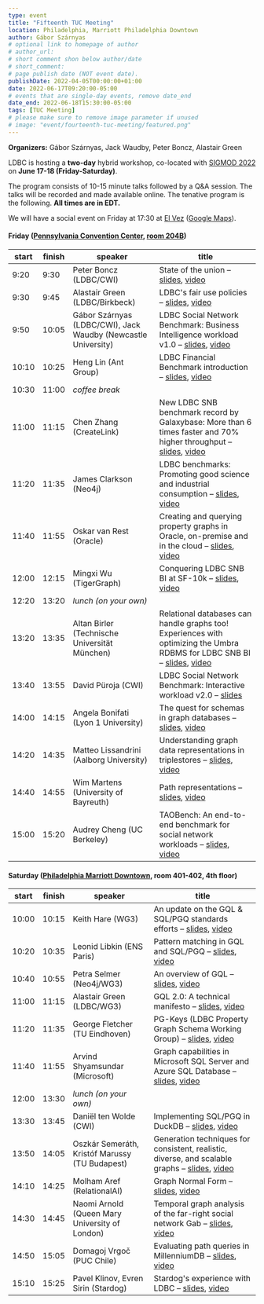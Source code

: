 ```yaml
---
type: event
title: "Fifteenth TUC Meeting"
location: Philadelphia, Marriott Philadelphia Downtown
author: Gábor Szárnyas
# optional link to homepage of author
# author_url:
# short comment shon below author/date
# short_comment:
# page publish date (NOT event date).
publishDate: 2022-04-05T00:00:00+01:00
date: 2022-06-17T09:20:00-05:00
# events that are single-day events, remove date_end
date_end: 2022-06-18T15:30:00-05:00
tags: [TUC Meeting]
# please make sure to remove image parameter if unused
# image: "event/fourteenth-tuc-meeting/featured.png"
---
```


**Organizers:** Gábor Szárnyas, Jack Waudby, Peter Boncz, Alastair Green

LDBC is hosting a **two-day** hybrid workshop, co-located with [SIGMOD 2022](https://2022.sigmod.org/venue.shtml) on **June 17-18 (Friday-Saturday)**.

The program consists of 10-15 minute talks followed by a Q&A session. The talks will be recorded and made available online.
The tenative program is the following. **All times are in EDT.**

We will have a social event on Friday at 17:30 at [El Vez](https://elvezrestaurant.com/) ([Google Maps](https://g.page/ElVezPhilly)).

#### Friday ([Pennsylvania Convention Center](https://www.paconvention.com/), [room 204B](https://2022.sigmod.org/program.shtml))

| start | finish | speaker                                                       | title |
|-------|--------|---------------------------------------------------------------|-------------------------------------------------------------------------------------------------|
| 9:20  | 9:30   | Peter Boncz (LDBC/CWI)                                        | State of the union – [slides](attachments/peter-boncz-state-of-the-union.pdf), [video](https://youtu.be/39BoOIGk9Is) |
| 9:30  | 9:45   | Alastair Green (LDBC/Birkbeck)                                | LDBC's fair use policies – [slides](attachments/alastair-green-fair-use-of-the-ldbc-trademark.pdf), [video](https://youtu.be/7zmCysN4Rpg) |
| 9:50  | 10:05  | Gábor Szárnyas (LDBC/CWI), Jack Waudby (Newcastle University) | LDBC Social Network Benchmark: Business Intelligence workload v1.0 – [slides](attachments/gabor-szarnyas-the-ldbc-social-network-benchmark-business-intelligence-workload.pdf), [video](https://youtu.be/AJ96M8_njxE) |
| 10:10 | 10:25  | Heng Lin (Ant Group)                                          | LDBC Financial Benchmark introduction – [slides](attachments/heng-lin-ldbc-financial-benchmark-introduction.pdf), [video](https://youtu.be/iBhud_YjafY) |
| 10:30 | 11:00  | _coffee break_                                                | |
| 11:00 | 11:15  | Chen Zhang (CreateLink)                                       | New LDBC SNB benchmark record by Galaxybase: More than 6 times faster and 70% higher throughput – [slides](attachments/chen-zhang-new-ldbc-snb-benchmark-record-by-galaxybase-more-than-6-times-faster-and-70-percent-higher-throughput.pdf), [video](https://youtu.be/sMzTsb8iw_Y) |
| 11:20 | 11:35  | James Clarkson (Neo4j)                                        | LDBC benchmarks: Promoting good science and industrial consumption – [slides](attachments/james-clarkson-ldbc-benchmarks-promoting-good-science-and-industrial-consumption.pdf), [video](https://youtu.be/VYG1mzcl9qQ) |
| 11:40 | 11:55  | Oskar van Rest (Oracle)                                       | Creating and querying property graphs in Oracle, on-premise and in the cloud – [slides](attachments/oskar-van-rest-creating-and-querying-property-graphs-in-oracle-on-premise-and-in-the-cloud.pdf), [video](https://youtu.be/2HX2Vixf2gs) |
| 12:00 | 12:15  | Mingxi Wu (TigerGraph)                                        | Conquering LDBC SNB BI at SF-10k – [slides](attachments/mingxi-wu-conquering-ldbc-snb-bi-at-sf10k.pdf), [video](https://youtu.be/oJbqzQ_t3G8) |
| 12:20 | 13:20  | _lunch (on your own)_                                         | |
| 13:20 | 13:35  | Altan Birler (Technische Universität München)                                      | Relational databases can handle graphs too! Experiences with optimizing the Umbra RDBMS for LDBC SNB BI – [slides](attachments/altan-birler-relational-databases-can-handle-graphs-too.pdf), [video](https://youtu.be/cRgbdY3I2i4) |
| 13:40 | 13:55  | David Püroja (CWI)                                            | LDBC Social Network Benchmark: Interactive workload v2.0 – [slides](attachments/david-puroja-ldbc-snb-interactive-workload-v2.0.pdf) |
| 14:00 | 14:15  | Angela Bonifati (Lyon 1 University)                           | The quest for schemas in graph databases – [slides](attachments/angela-bonifati-the-quest-for-schemas-in-graph-databases.pdf), [video](https://youtu.be/VT7cx3Jp7V8) |
| 14:20 | 14:35  | Matteo Lissandrini (Aalborg University)                       | Understanding graph data representations in triplestores – [slides](attachments/matteo-lissandrini-understanding-graph-data-representations-in-triplestores.pdf), [video](https://youtu.be/xqVMJZfh_JU) |
| 14:40 | 14:55  | Wim Martens (University of Bayreuth)                          | Path representations – [slides](attachments/wim-martens-path-representations.pdf), [video](https://youtu.be/Ma-E5dwgf-E) |
| 15:00 | 15:20  | Audrey Cheng	(UC Berkeley)                                    | TAOBench: An end-to-end benchmark for social network workloads – [slides](attachments/audrey-cheng-taobench.pdf), [video](https://youtu.be/1p8AStxS3es) |


#### Saturday ([Philadelphia Marriott Downtown](https://www.marriott.com/en-us/hotels/phldt-philadelphia-marriott-downtown/), room 401-402, 4th floor)

| start | finish | speaker                                                  | title |
|-------|--------|----------------------------------------------------------|---------------------------------------------------------------------------------------|
| 10:00	| 10:15  | Keith Hare (WG3)                                         | An update on the GQL & SQL/PGQ standards efforts – [slides](attachments/keith-hare-property-graph-standards-process-and-timing.pdf), [video](https://youtu.be/xFVD3LWnKlc) |
| 10:20	| 10:35  | Leonid Libkin (ENS Paris)                                | Pattern matching in GQL and SQL/PGQ  – [slides](attachments/leonid-libkin-pattern-matching-in-gql-and-sql-pgq.pdf), [video](https://youtu.be/OvGsa0qLANE) |
| 10:40	| 10:55  | Petra Selmer (Neo4j/WG3)                                 | An overview of GQL – [slides](attachments/petra-selmer-towards-gql-v1-a-property-graph-query-language-standard.pdf), [video](https://youtu.be/tncf2FgyIyo) |
| 11:00	| 11:15  | Alastair Green (LDBC/WG3)                                | GQL 2.0: A technical manifesto – [slides](attachments/alastair-green-gql-2.0-a-technical-manifesto.pdf), [video](https://youtu.be/upIvpYy8C2g) |
| 11:20	| 11:35  | George Fletcher (TU Eindhoven)                           | PG-Keys (LDBC Property Graph Schema Working Group) – [slides](attachments/george-fletcher-pg-keys-keys-for-property-graphs.pdf), [video](https://youtu.be/_W8-jOtcObc) |
| 11:40	| 11:55  | Arvind Shyamsundar (Microsoft)                           | Graph capabilities in Microsoft SQL Server and Azure SQL Database – [slides](attachments/arvind-shyamsundar-graph-capabilities-in-microsoft-sql-server-and-azure-database.pdf), [video](https://youtu.be/xxV2BfZupGw) |
| 12:00	| 13:30  | _lunch (on your own)_                                    | |
| 13:30	| 13:45  | Daniël ten Wolde (CWI)                                   | Implementing SQL/PGQ in DuckDB – [slides](attachments/daniel-ten-wolde-implementing-sql-pgq-in-duckdb.pdf), [video](https://youtu.be/JmSfU0BTH5w) |
| 13:50	| 14:05  | Oszkár Semeráth, Kristóf Marussy (TU Budapest)           | Generation techniques for consistent, realistic, diverse, and scalable graphs – [slides](attachments/oszkar-semerath-generation-techniques-for-consistent-realistic-diverse-and-scalable-graphs.pdf), [video](https://youtu.be/hB6j6mvh-vA) |
| 14:10	| 14:25  | Molham Aref (RelationalAI)                               | Graph Normal Form – [slides](attachments/molham-aref-graph-normal-form.pdf), [video](https://youtu.be/-kP4Raqr5KA) |
| 14:30	| 14:45  | Naomi Arnold (Queen Mary University of London)           | Temporal graph analysis of the far-right social network Gab – [slides](attachments/naomi-arnold-temporal-graph-analysis-of-the-far-right-social-network-gab.pdf), [video](https://youtu.be/ugSkFlif4PE) |
| 14:50	| 15:05  | Domagoj Vrgoč (PUC Chile)                                | Evaluating path queries in MillenniumDB – [slides](attachments/domagoj-vrgoc-regular-path-queries-in-millenniumdb.pdf), [video](https://youtu.be/_OzJ6vI7GNU) |
| 15:10	| 15:25  | Pavel Klinov, Evren Sirin (Stardog)                      | Stardog's experience with LDBC – [slides](attachments/evren-sirin-stardog-experience-with-ldbc.pdf), [video](https://youtu.be/CBrEeOTqGKM) |
